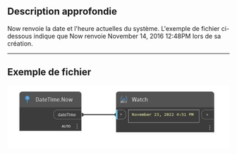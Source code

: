 ## Description approfondie
Now renvoie la date et l'heure actuelles du système. L'exemple de fichier ci-dessous indique que Now renvoie November 14, 2016 12:48PM lors de sa création.
___
## Exemple de fichier

![Now](./DSCore.DateTime.Now_img.jpg)

